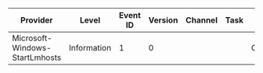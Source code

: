 Provider                        |  Level        |  Event ID  |  Version  |  Channel  |  Task  |  Opcode               |  Keyword               |  Message
--------------------------------|---------------|------------|-----------|-----------|--------|-----------------------|------------------------|---------
Microsoft-Windows-StartLmhosts  |  Information  |  1         |  0        |           |        |  Opcode_StartLmhosts  |  Keyword_StartLmhosts  |